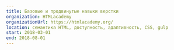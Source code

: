 ```yaml
---
title: Базовые и продвинутые навыки верстки
organization: HTMLacademy
organizationUrl: https://htmlacademy.org/
location: семантика HTML, доступность, адаптивность, CSS, gulp
start: 2018-03-01
end: 2018-08-01
---
```

